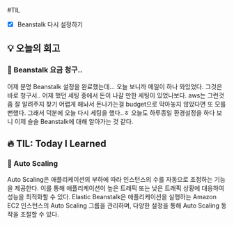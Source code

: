 #TIL 

- [x] Beanstalk 다시 설정하기

## 💡 오늘의 회고
### 👀 Beanstalk 요금 청구..
어제 분명 Beanstalk 설정을 완료했는데... 오늘 보니까 메일이 하나 와있었다. 그것은 바로 청구서.. 어제 했던 세팅 중에서 돈이 나갈 만한 세팅이 있었나보다. aws는 그런것좀 잘 알려주지 찾기 어렵게 해놔서 돈나가는걸 budget으로 막아놓지 않았다면 또 모를 뻔했다. 그래서 덕분에 오늘 다시 세팅을 했다..ㅎ 오늘도 하루종일 환경설정을 하다 보니 이제 슬슬 Beanstalk에 대해 알아가는 것 같다.


## 🔥 TIL: Today I Learned
### 👀 Auto Scaling
Auto Scaling은 애플리케이션의 부하에 따라 인스턴스의 수를 자동으로 조정하는 기능을 제공한다. 이를 통해 애플리케이션이 높은 트래픽 또는 낮은 트래픽 상황에 대응하여 성능을 최적화할 수 있다. Elastic Beanstalk은 애플리케이션을 실행하는 Amazon EC2 인스턴스의 Auto Scaling 그룹을 관리하며, 다양한 설정을 통해 Auto Scaling 동작을 조절할 수 있다.
